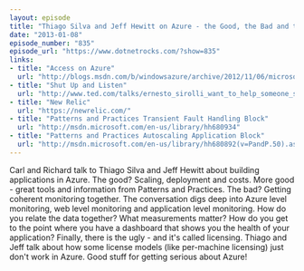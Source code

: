 ```yaml
---
layout: episode
title: "Thiago Silva and Jeff Hewitt on Azure - the Good, the Bad and the Ugly"
date: "2013-01-08"
episode_number: "835"
episode_url: "https://www.dotnetrocks.com/?show=835"
links:
- title: "Access on Azure"
  url: "http://blogs.msdn.com/b/windowsazure/archive/2012/11/06/microsoft-access-2013-a-cool-new-rapid-development-tool-for-the-cloud.aspx"
- title: "Shut Up and Listen"
  url: "http://www.ted.com/talks/ernesto_sirolli_want_to_help_someone_shut_up_and_listen.html"
- title: "New Relic"
  url: "https://newrelic.com/"
- title: "Patterns and Practices Transient Fault Handling Block"
  url: "http://msdn.microsoft.com/en-us/library/hh680934"
- title: "Patterns and Practices Autoscaling Application Block"
  url: "http://msdn.microsoft.com/en-us/library/hh680892(v=PandP.50).aspx"
---
```


Carl and Richard talk to Thiago Silva and Jeff Hewitt about building applications in Azure. The good? Scaling, deployment and costs. More good - great tools and information from Patterns and Practices. The bad? Getting coherent monitoring together. The conversation digs deep into Azure level monitoring, web level monitoring and application level monitoring. How do you relate the data together? What measurements matter? How do you get to the point where you have a dashboard that shows you the health of your application? Finally, there is the ugly - and it's called licensing. Thiago and Jeff talk about how some license models (like per-machine licensing) just don't work in Azure. Good stuff for getting serious about Azure!
